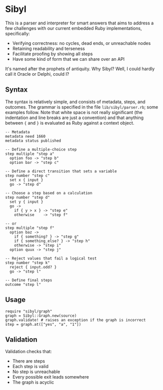 Sibyl
=====

This is a parser and interpreter for smart answers that aims to address a few
challenges with our current embedded Ruby implementations, specifically:

* Verifying correctness: no cycles, dead ends, or unreachable nodes
* Retaining readability and terseness
* Facilitate proofing by showing all steps
* Have some kind of form that we can share over an API

It's named after the prophets of antiquity. Why Sibyl? Well, I could hardly
call it Oracle or Delphi, could I?

Syntax
------

The syntax is relatively simple, and consists of metadata, steps, and outcomes.
The grammar is specified in the file `lib/sibyl/parser.rb`; some examples
follow. Note that white space is not really significant (the indentation and
line breaks are just a convention) and that anything between `{` and `}` is
evaluated as Ruby against a context object.

    -- Metadata
    metadata need 1660
    metadata status published

    -- Define a multiple-choice step
    step multiple "step a"
      option foo -> "step b"
      option bar -> "step c"

    -- Define a direct transition that sets a variable
    step number "step c"
      set x { input }
      go -> "step d"

    -- Choose a step based on a calculation
    step number "step d"
      set y { input }
      go ->
        if { y > x } -> "step e"
        otherwise    -> "step f"

    -- or
    step multiple "step f"
      option baz ->
        if { something? } -> "step g"
        if { something_else? } -> "step h"
        otherwise -> "step i"
      option quux -> "step j"

    -- Reject values that fail a logical test
    step number "step k"
      reject { input.odd? }
      go -> "step l"

    -- Define final steps
    outcome "step l"

Usage
-----

    require "sibyl/graph"
    graph = Sibyl::Graph.new(source)
    graph.validate! # raises an exception if the graph is incorrect
    step = graph.at(["yes", "a", "1"])

Validation
----------

Validation checks that:

* There are steps
* Each step is valid
* No step is unreachable
* Every possible exit leads somewhere
* The graph is acyclic
